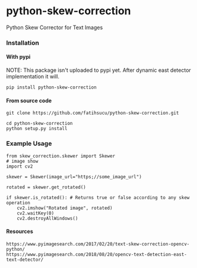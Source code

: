 # python-skew-correction
Python Skew Corrector for Text Images


### Installation
#### With pypi
NOTE: This package isn't uploaded to pypi yet. After dynamic east detector implementation it will.
```
pip install python-skew-correction 
```
#### From source code
```
git clone https://github.com/fatihsucu/python-skew-correction.git

cd python-skew-correction
python setup.py install
```

### Example Usage
```
from skew_correction.skewer import Skewer
# image show
import cv2

skewer = Skewer(image_url="https;//some_image_url")

rotated = skewer.get_rotated()

if skewer.is_rotated(): # Returns true or false according to any skew operation
    cv2.imshow("Rotated image", rotated)
    cv2.waitKey(0)
    cv2.destroyAllWindows()

```


#### Resources
```
https://www.pyimagesearch.com/2017/02/20/text-skew-correction-opencv-python/
https://www.pyimagesearch.com/2018/08/20/opencv-text-detection-east-text-detector/
```
